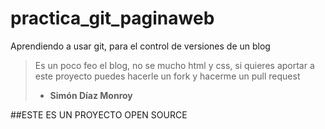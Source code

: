 # practica_git_paginaweb
Aprendiendo a usar git, para el control de versiones de un blog
>Es un poco feo el blog, no se mucho html y css, si quieres aportar a este proyecto puedes hacerle un fork y hacerme un pull request
>- **Simón Díaz Monroy**

##ESTE ES UN PROYECTO OPEN SOURCE
